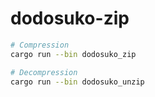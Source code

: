 # dodosuko-zip

```bash
# Compression
cargo run --bin dodosuko_zip

# Decompression
cargo run --bin dodosuko_unzip
```
